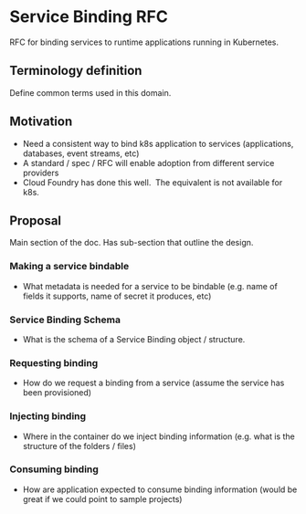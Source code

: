 # Service Binding RFC

RFC for binding services to runtime applications running in Kubernetes.  

## Terminology definition

Define common terms used in this domain.

## Motivation

*  Need a consistent way to bind k8s application to services (applications, databases, event streams, etc)
*  A standard / spec / RFC will enable adoption from different service providers
*  Cloud Foundry has done this well.  The equivalent is not available for k8s.

## Proposal

Main section of the doc.  Has sub-section that outline the design.

### Making a service bindable

*  What metadata is needed for a service to be bindable (e.g. name of fields it supports, name of secret it produces, etc)

### Service Binding Schema

*  What is the schema of a Service Binding object / structure.

### Requesting binding

*  How do we request a binding from a service (assume the service has been provisioned)

### Injecting binding

*  Where in the container do we inject binding information (e.g. what is the structure of the folders / files)

### Consuming binding

*  How are application expected to consume binding information (would be great if we could point to sample projects)
